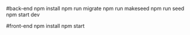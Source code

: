 #back-end
npm install
npm run migrate
npm run makeseed
npm run seed
npm start dev


#front-end
npm install
npm start
